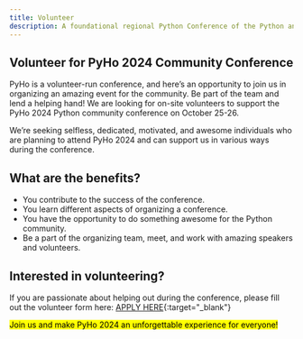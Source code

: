 ```yaml
---
title: Volunteer
description: A foundational regional Python Conference of the Python and developer community in Volta.
---
```


## Volunteer for PyHo 2024 Community Conference

PyHo is a volunteer-run conference, and here’s an opportunity to join us in organizing an amazing event for the community. Be part of the team and lend a helping hand! We are looking for on-site volunteers to support the PyHo 2024 Python community conference on October 25-26.

We’re seeking selfless, dedicated, motivated, and awesome individuals who are planning to attend PyHo 2024 and can support us in various ways during the conference.

## What are the benefits?

* You contribute to the success of the conference.
* You learn different aspects of organizing a conference.
* You have the opportunity to do something awesome for the Python community.
* Be a part of the organizing team, meet, and work with amazing speakers and volunteers.

## Interested in volunteering?

If you are passionate about helping out during the conference, please fill out the volunteer form here: [APPLY HERE](https://tinyurl.com/pyho24-volunteer){:target="_blank"}

<!-- ### Roles: -->

<!-- #### Registration Desk (Commencing on Friday)

You will welcome conference attendees, validate them, hand them their badges, swag, and any conference materials, and provide basic conference guides.

#### Conference Hall and Q&A

You will usher attendees to their seats, coordinate the hall to ensure a comfortable and serene environment, and provide a good seating arrangement. You will also act as the first respondent to any questions that arise during your duty, escalating them to the main conference organizers if needed, handling all situations with diligence and tolerance. -->

<mark>Join us and make PyHo 2024 an unforgettable experience for everyone!</mark>

